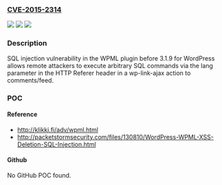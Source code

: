 ### [CVE-2015-2314](https://cve.mitre.org/cgi-bin/cvename.cgi?name=CVE-2015-2314)
![](https://img.shields.io/static/v1?label=Product&message=n%2Fa&color=blue)
![](https://img.shields.io/static/v1?label=Version&message=n%2Fa&color=blue)
![](https://img.shields.io/static/v1?label=Vulnerability&message=n%2Fa&color=brighgreen)

### Description

SQL injection vulnerability in the WPML plugin before 3.1.9 for WordPress allows remote attackers to execute arbitrary SQL commands via the lang parameter in the HTTP Referer header in a wp-link-ajax action to comments/feed.

### POC

#### Reference
- http://klikki.fi/adv/wpml.html
- http://packetstormsecurity.com/files/130810/WordPress-WPML-XSS-Deletion-SQL-Injection.html

#### Github
No GitHub POC found.

